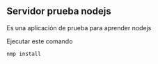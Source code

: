 ## Servidor prueba nodejs

Es una aplicación de prueba para aprender nodejs

Ejecutar este comando

```
nmp install
```